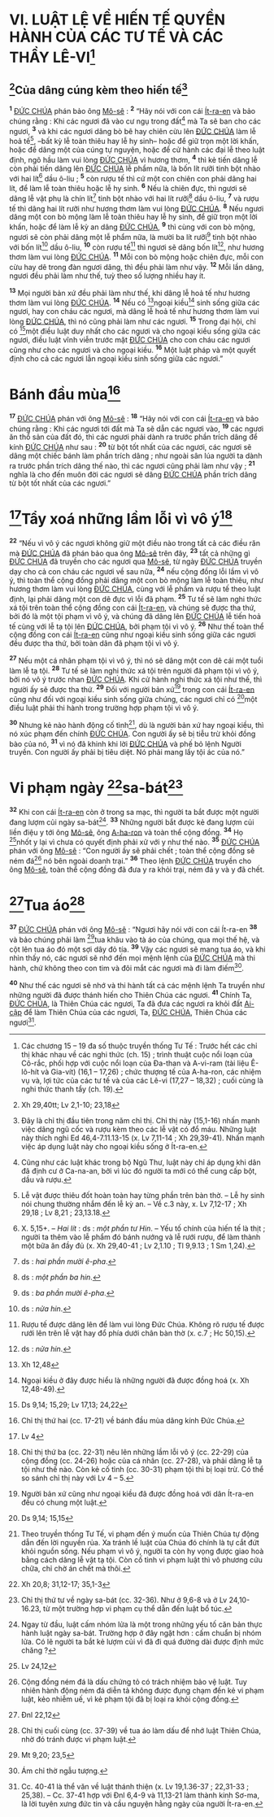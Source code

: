 # VI. LUẬT LỆ VỀ HIẾN TẾ QUYỀN HÀNH CỦA CÁC TƯ TẾ VÀ CÁC THẦY LÊ-VI[^1]

## [^1*]Của dâng cúng kèm theo hiến tế[^2]
<sup><b>1</b></sup> [ĐỨC CHÚA]() phán bảo ông [Mô-sê]() : <sup><b>2</b></sup> “Hãy nói với con cái [Ít-ra-en]() và bảo chúng rằng : Khi các ngươi đã vào cư ngụ trong đất[^3] mà Ta sẽ ban cho các ngươi, <sup><b>3</b></sup> và khi các ngươi dâng bò bê hay chiên cừu lên [ĐỨC CHÚA]() làm lễ hoả tế[^4], –bất kỳ lễ toàn thiêu hay lễ hy sinh– hoặc để giữ trọn một lời khấn, hoặc để dâng một của cúng tự nguyện, hoặc để cử hành các đại lễ theo luật định, ngõ hầu làm vui lòng [ĐỨC CHÚA]() vì hương thơm, <sup><b>4</b></sup> thì kẻ tiến dâng lễ còn phải tiến dâng lên [ĐỨC CHÚA]() lễ phẩm nữa, là bốn lít rưỡi tinh bột nhào với hai lít[^5] dầu ô-liu ; <sup><b>5</b></sup> còn rượu tế thì cứ một con chiên con phải dâng hai lít, để làm lễ toàn thiêu hoặc lễ hy sinh. <sup><b>6</b></sup> Nếu là chiên đực, thì ngươi sẽ dâng lễ vật phụ là chín lít[^6] tinh bột nhào với hai lít rưỡi[^7] dầu ô-liu, <sup><b>7</b></sup> và rượu tế thì dâng hai lít rưỡi như hương thơm làm vui lòng [ĐỨC CHÚA](). <sup><b>8</b></sup> Nếu ngươi dâng một con bò mộng làm lễ toàn thiêu hay lễ hy sinh, để giữ trọn một lời khấn, hoặc để làm lễ kỳ an dâng [ĐỨC CHÚA](), <sup><b>9</b></sup> thì cùng với con bò mộng, ngươi sẽ còn phải dâng một lễ phẩm nữa, là mười ba lít rưỡi[^8] tinh bột nhào với bốn lít[^9] dầu ô-liu, <sup><b>10</b></sup> còn rượu tế[^10] thì ngươi sẽ dâng bốn lít[^11], như hương thơm làm vui lòng [ĐỨC CHÚA](). <sup><b>11</b></sup> Mỗi con bò mộng hoặc chiên đực, mỗi con cừu hay dê trong đàn ngươi dâng, thì đều phải làm như vậy. <sup><b>12</b></sup> Mỗi lần dâng, ngươi đều phải làm như thế, tuỳ theo số lượng nhiều hay ít.

<sup><b>13</b></sup> Mọi người bản xứ đều phải làm như thế, khi dâng lễ hoả tế như hương thơm làm vui lòng [ĐỨC CHÚA](). <sup><b>14</b></sup> Nếu có [^2*]ngoại kiều[^12] sinh sống giữa các ngươi, hay con cháu các ngươi, mà dâng lễ hoả tế như hương thơm làm vui lòng [ĐỨC CHÚA](), thì nó cũng phải làm như các ngươi. <sup><b>15</b></sup> Trong đại hội, chỉ có [^3*]một điều luật duy nhất cho các ngươi và cho ngoại kiều sống giữa các ngươi, điều luật vĩnh viễn trước mặt [ĐỨC CHÚA]() cho con cháu các ngươi cũng như cho các ngươi và cho ngoại kiều. <sup><b>16</b></sup> Một luật pháp và một quyết định cho cả các ngươi lẫn ngoại kiều sinh sống giữa các ngươi.”


# Bánh đầu mùa[^13]
<sup><b>17</b></sup> [ĐỨC CHÚA]() phán với ông [Mô-sê]() : <sup><b>18</b></sup> “Hãy nói với con cái [Ít-ra-en]() và bảo chúng rằng : Khi các ngươi tới đất mà Ta sẽ dẫn các ngươi vào, <sup><b>19</b></sup> các ngươi ăn thổ sản của đất đó, thì các ngươi phải dành ra trước phần trích dâng để kính [ĐỨC CHÚA]() như sau : <sup><b>20</b></sup> từ bột tốt nhất của các ngươi, các ngươi sẽ dâng một chiếc bánh làm phần trích dâng ; như ngoài sân lúa người ta dành ra trước phần trích dâng thế nào, thì các ngươi cũng phải làm như vậy ; <sup><b>21</b></sup> nghĩa là cho đến muôn đời các ngươi sẽ dâng [ĐỨC CHÚA]() phần trích dâng từ bột tốt nhất của các ngươi.”


# [^4*]Tẩy xoá những lầm lỗi vì vô ý[^14]
<sup><b>22</b></sup> “Nếu vì vô ý các ngươi không giữ một điều nào trong tất cả các điều răn mà [ĐỨC CHÚA]() đã phán bảo qua ông [Mô-sê]() trên đây, <sup><b>23</b></sup> tất cả những gì [ĐỨC CHÚA]() đã truyền cho các ngươi qua [Mô-sê](), từ ngày [ĐỨC CHÚA]() truyền dạy cho cả con cháu các ngươi về sau nữa, <sup><b>24</b></sup> nếu cộng đồng lỗi lầm vì vô ý, thì toàn thể cộng đồng phải dâng một con bò mộng làm lễ toàn thiêu, như hương thơm làm vui lòng [ĐỨC CHÚA](), cùng với lễ phẩm và rượu tế theo luật định, lại phải dâng một con dê đực vì lỗi đã phạm. <sup><b>25</b></sup> Tư tế sẽ làm nghi thức xá tội trên toàn thể cộng đồng con cái [Ít-ra-en](), và chúng sẽ được tha thứ, bởi đó là một tội phạm vì vô ý, và chúng đã dâng lên [ĐỨC CHÚA]() lễ tiến hoả tế cùng với lễ tạ tội lên [ĐỨC CHÚA](), bởi phạm tội vì vô ý. <sup><b>26</b></sup> Như thế toàn thể cộng đồng con cái [Ít-ra-en]() cũng như ngoại kiều sinh sống giữa các ngươi đều được tha thứ, bởi toàn dân đã phạm tội vì vô ý.

<sup><b>27</b></sup> Nếu một cá nhân phạm tội vì vô ý, thì nó sẽ dâng một con dê cái một tuổi làm lễ tạ tội. <sup><b>28</b></sup> Tư tế sẽ làm nghi thức xá tội trên người đã phạm tội vì vô ý, bởi nó vô ý trước nhan [ĐỨC CHÚA](). Khi cử hành nghi thức xá tội như thế, thì người ấy sẽ được tha thứ. <sup><b>29</b></sup> Đối với người bản xứ[^15] trong con cái [Ít-ra-en]() cũng như đối với ngoại kiều sinh sống giữa chúng, các ngươi chỉ có [^5*]một điều luật phải thi hành trong trường hợp phạm tội vì vô ý.

<sup><b>30</b></sup> Nhưng kẻ nào hành động cố tình[^16], dù là người bản xứ hay ngoại kiều, thì nó xúc phạm đến chính [ĐỨC CHÚA](). Con người ấy sẽ bị tiễu trừ khỏi đồng bào của nó, <sup><b>31</b></sup> vì nó đã khinh khi lời [ĐỨC CHÚA]() và phế bỏ lệnh Người truyền. Con người ấy phải bị tiêu diệt. Nó phải mang lấy tội ác của nó.”


# Vi phạm ngày [^6*]sa-bát[^17]
<sup><b>32</b></sup> Khi con cái [Ít-ra-en]() còn ở trong sa mạc, thì người ta bắt được một người đang lượm củi ngày sa-bát[^18]. <sup><b>33</b></sup> Những người bắt được kẻ đang lượm củi liền điệu y tới ông [Mô-sê](), ông [A-ha-ron]() và toàn thể cộng đồng. <sup><b>34</b></sup> Họ [^7*]nhốt y lại vì chưa có quyết định phải xử với y như thế nào. <sup><b>35</b></sup> [ĐỨC CHÚA]() phán với ông [Mô-sê]() : “Con người ấy sẽ phải chết ; toàn thể cộng đồng sẽ ném đá[^19] nó bên ngoài doanh trại.” <sup><b>36</b></sup> Theo lệnh [ĐỨC CHÚA]() truyền cho ông [Mô-sê](), toàn thể cộng đồng đã đưa y ra khỏi trại, ném đá y và y đã chết.


# [^8*]Tua áo[^20]
<sup><b>37</b></sup> [ĐỨC CHÚA]() phán với ông [Mô-sê]() : “Ngươi hãy nói với con cái Ít-ra-en <sup><b>38</b></sup> và bảo chúng phải làm [^9*]tua khâu vào tà áo của chúng, qua mọi thế hệ, và cột lên tua áo đó một sợi dây đỏ tía. <sup><b>39</b></sup> Vậy các ngươi sẽ mang tua áo, và khi nhìn thấy nó, các ngươi sẽ nhớ đến mọi mệnh lệnh của [ĐỨC CHÚA]() mà thi hành, chứ không theo con tim và đôi mắt các ngươi mà đi làm điếm[^21].

<sup><b>40</b></sup> Như thế các ngươi sẽ nhớ và thi hành tất cả các mệnh lệnh Ta truyền như những người đã được thánh hiến cho Thiên Chúa các ngươi. <sup><b>41</b></sup> Chính Ta, [ĐỨC CHÚA](), là Thiên Chúa các ngươi, Ta đã đưa các ngươi ra khỏi đất [Ai-cập]() để làm Thiên Chúa của các ngươi, Ta, [ĐỨC CHÚA](), Thiên Chúa các ngươi[^22].

[^1]: Các chương 15 – 19 đa số thuộc truyền thống Tư Tế : Trước hết các chỉ thị khác nhau về các nghi thức (ch. 15) ; trình thuật cuộc nổi loạn của Cô-rắc, phối hợp với cuộc nổi loạn của Đa-than và A-vi-ram (tài liệu Ê-lô-hít và Gia-vít) (16,1 – 17,26) ; chức thượng tế của A-ha-ron, các nhiệm vụ và, lợi tức của các tư tế và của các Lê-vi (17,27 – 18,32) ; cuối cùng là nghi thức thanh tẩy (ch. 19).
[^2]: Đây là chỉ thị đầu tiên trong năm chỉ thị. Chỉ thị này (15,1-16) nhấn mạnh việc dâng ngũ cốc và rượu kèm theo các lễ vật có đổ máu. Những luật này thích nghi Ed 46,4-7.11.13-15 (x. Lv 7,11-14 ; Xh 29,39-41). Nhấn mạnh việc áp dụng luật này cho ngoại kiều sống ở Ít-ra-en.
[^3]: Cũng như các luật khác trong bộ Ngũ Thư, luật này chỉ áp dụng khi dân đã định cư ở Ca-na-an, bởi vì lúc đó người ta mới có thể cung cấp bột, dầu và rượu.
[^4]: Lễ vật được thiêu đốt hoàn toàn hay từng phần trên bàn thờ. – Lễ hy sinh nói chung thường nhắm đến lễ kỳ an. – Về c.3 này, x. Lv 7,12-17 ; Xh 29,18 ; Lv 8,21 ; 23,13.18.
[^5]: X. 5,15+. – *Hai lít* : ds : *một phần tư* *Hin*. – Yếu tố chính của hiến tế là thịt ; người ta thêm vào lễ phẩm đó bánh nướng và lễ rưới rượu, để làm thành một bữa ăn đầy đủ (x. Xh 29,40-41 ; Lv 2,1.10 ; Tl 9,9.13 ; 1 Sm 1,24).
[^6]: ds : *hai phần mười ê-pha*.
[^7]: ds : *một phần ba hin*.
[^8]: ds : *ba phần mười ê-pha*.
[^9]: ds : *nửa hin*.
[^10]: Rượu tế được dâng lên để làm vui lòng Đức Chúa. Không rõ rượu tế được rưới lên trên lễ vật hay đổ phía dưới chân bàn thờ (x. c.7 ; Hc 50,15).
[^11]: ds : *nửa hin*.
[^12]: Ngoại kiều ở đây được hiểu là những người đã được đồng hoá (x. Xh 12,48-49).
[^13]: Chỉ thị thứ hai (cc. 17-21) về bánh đầu mùa dâng kính Đức Chúa.
[^14]: Chỉ thị thứ ba (cc. 22-31) nêu lên những lầm lỗi vô ý (cc. 22-29) của cộng đồng (cc. 24-26) hoặc của cá nhân (cc. 27-28), và phải dâng lễ tạ tội như thế nào. Còn kẻ cố tình (cc. 30-31) phạm tội thì bị loại trừ. Có thể so sánh chỉ thị này với Lv 4 – 5.
[^15]: Người bản xứ cũng như ngoại kiều đã được đồng hoá với dân Ít-ra-en đều có chung một luật.
[^16]: Theo truyền thống Tư Tế, vi phạm đến ý muốn của Thiên Chúa tự động dẫn đến lời nguyền rủa. Xa tránh lề luật của Chúa đó chính là tự cắt đứt khỏi nguồn sống. Nếu phạm vì vô ý, người ta còn hy vọng được giao hoà bằng cách dâng lễ vật tạ tội. Còn cố tình vi phạm luật thì vô phương cứu chữa, chỉ chờ án chết mà thôi.
[^17]: Chỉ thị thứ tư về ngày sa-bát (cc. 32-36). Như ở 9,6-8 và ở Lv 24,10-16.23, từ một trường hợp vi phạm cụ thể dẫn đến luật bổ túc.
[^18]: Ngay từ đầu, luật cấm nhóm lửa là một trong những yếu tố căn bản thực hành luật ngày sa-bát. Trường hợp ở đây ngặt hơn : cấm chuẩn bị nhóm lửa. Có lẽ người ta bắt kẻ lượm củi vì đã đi quá đường dài được định mức chăng ?
[^19]: Cộng đồng ném đá là dấu chứng tỏ có trách nhiệm bảo vệ luật. Tuy nhiên hành động ném đá diễn tả không được đụng chạm đến kẻ vi phạm luật, kẻo nhiễm uế, vì kẻ phạm tội đã bị loại ra khỏi cộng đồng.
[^20]: Chỉ thị cuối cùng (cc. 37-39) về tua áo làm dấu để nhớ luật Thiên Chúa, nhờ đó tránh được vi phạm luật.
[^21]: Ám chỉ thờ ngẫu tượng.
[^22]: Cc. 40-41 là thể văn về luật thánh thiện (x. Lv 19,1.36-37 ; 22,31-33 ; 25,38). – Cc. 37-41 hợp với Đnl 6,4-9 và 11,13-21 làm thành kinh Sơ-ma, là lời tuyên xưng đức tin và cầu nguyện hằng ngày của người Ít-ra-en.
[^1*]: Xh 29,40tt; Lv 2,1-10; 23,18
[^2*]: Xh 12,48
[^3*]: Ds 9,14; 15,29; Lv 17,13; 24,22
[^4*]: Lv 4
[^5*]: Ds 9,14; 15,15
[^6*]: Xh 20,8; 31,12-17; 35,1-3
[^7*]: Lv 24,12
[^8*]: Đnl 22,12
[^9*]: Mt 9,20; 23,5